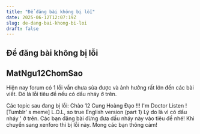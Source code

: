 ```yaml
---
title: "Để đăng bài không bị lỗi"
date: 2025-06-12T12:07:19Z
slug: de-dang-bai-khong-bi-loi
draft: false
---
```


## Để đăng bài không bị lỗi

## MatNgu12ChomSao

Hiện nay forum có 1 lỗi vẫn chưa sửa được và ảnh hưởng rất lớn đến các bài viết. Đó là lỗi tiêu đề nếu có dấu nháy ở trên.
 
Các topic sau đang bị lỗi:
Chào 12 Cung Hoàng Đạo !!! I'm Doctor Listen ! 
[Tumblr' s meme] L.O.L, so true English version (part 1)​
Lý do là vì có dấu nháy ' ở trên. Các bạn đăng bài đừng đưa dấu nháy này vào tiêu đề nhé!
Khi chuyển sang xenforo thì bị lỗi này. Mong các bạn thông cảm!